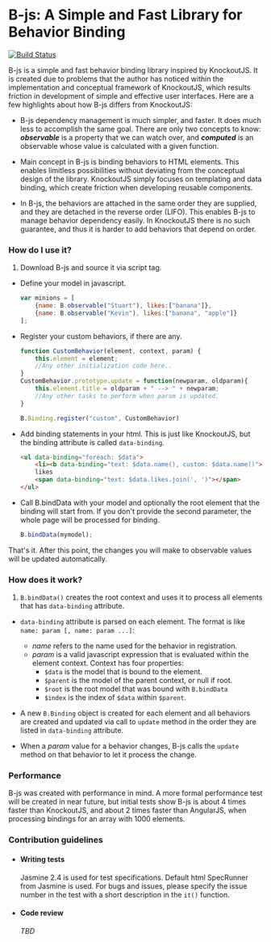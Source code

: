 # B-js: A Simple and Fast Library for Behavior Binding #

[![Build Status](https://travis-ci.org/yavuztor/B-js.svg?branch=master)](https://travis-ci.org/yavuztor/B-js)

B-js is a simple and fast behavior binding library inspired by KnockoutJS. It is created due to problems that the author has noticed within the implementation and conceptual framework of KnockoutJS, which results friction in development of simple and effective user interfaces. Here are a few highlights about how B-js differs from KnockoutJS:

* B-js dependency management is much simpler, and faster. It does much less to accomplish the same goal. There are only two concepts to know: **_observable_** is a property that we can watch over,  and **_computed_** is an observable whose value is calculated with a given function.

* Main concept in B-js is binding behaviors to HTML elements. This enables limitless possibilities without deviating from the conceptual design of the library. KnockoutJS simply focuses on templating and data binding, which create friction when developing reusable components.

* In B-js, the behaviors are attached in the same order they are supplied, and they are detached in the reverse order (LIFO). This enables B-js to manage behavior dependency easily. In KnockoutJS there is no such guarantee, and thus it is harder to add behaviors that depend on order.

### How do I use it? ###

1. Download B-js and source it via script tag.

* Define your model in javascript.

	```javascript
	var minions = [
		{name: B.observable("Stuart"), likes:["banana"]},
		{name: B.observable("Kevin"), likes:["banana", "apple"]}
	];
	```
* Register your custom behaviors, if there are any.

	```javascript
	function CustomBehavior(element, context, param) {
		this.element = element;
		//Any other initialization code here..
	}
	CustomBehavior.prototype.update = function(newparam, oldparam){
		this.element.title = oldparam + " --> " + newparam;
		//Any other tasks to perform when param is updated.
	}

	B.Binding.register("custom", CustomBehavior)
	```

* Add binding statements in your html. This is just like KnockoutJS, but the binding attribute is called `data-binding`.

	```html
	<ul data-binding="foreach: $data">
		<li><b data-binding="text: $data.name(), custom: $data.name()"></b>
		likes
		<span data-binding="text: $data.likes.join(', ')"></span>
	</ul>
	```

* Call B.bindData with your model and optionally the root element that the binding will start from. If you don't provide the second parameter, the whole page will be processed for binding.

	```javascript
	B.bindData(mymodel);
	```

That's it. After this point, the changes you will make to observable values will be updated automatically.

### How does it work? ###

1. `B.bindData()` creates the root context and uses it to process all elements that has `data-binding` attribute.

* `data-binding` attribute is parsed on each element. The format is like `name: param [, name: param ...]`:
	* _name_ refers to the name used for the behavior in registration.
	* _param_ is a valid javascript expression that is evaluated within the element context. Context has four properties:
		* `$data` is the model that is bound to the element.
		* `$parent` is the model of the parent context, or null if root.
		* `$root` is the root model that was bound with `B.bindData`
		* `$index` is the index of `$data` within `$parent`.

* A new `B.Binding` object is created for each element and all behaviors are created and updated via call to `update` method in the order they are listed in `data-binding` attribute.

* When a _param_ value for a behavior changes, B-js calls the `update` method  on that behavior to let it process the change.

### Performance ###

B-js was created with performance in mind. A more formal performance test will be created in near future, but initial tests show B-js is about 4 times faster than KnockoutJS, and about 2 times faster than AngularJS, when processing bindings for an array with 1000 elements.

### Contribution guidelines ###

* #### Writing tests ####

	Jasmine 2.4 is used for test specifications. Default html SpecRunner from Jasmine is used. For bugs and issues, please specify the issue number in the test with a short description in the `it()` function.

* #### Code review ####

	*TBD*
